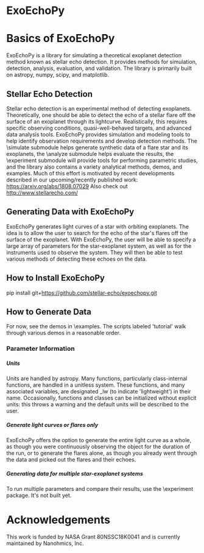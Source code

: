 # ExoEchoPy

# Basics of ExoEchoPy
ExoEchoPy is a library for simulating a theoretical exoplanet detection method known as stellar echo detection.
It provides methods for simulation, detection, analysis, evaluation, and validation.
The library is primarily built on astropy, numpy, scipy, and matplotlib.

## Stellar Echo Detection
Stellar echo detection is an experimental method of detecting exoplanets. 
Theoretically, one should be able to detect the echo of a stellar flare off the surface of an exoplanet through its lightcurve. 
Realistically, this requires specific observing conditions, quasi-well-behaved targets, and advanced data analysis tools. 
ExoEchoPy provides simulation and modeling tools to help identify observation requirements and develop detection methods.
The \simulate submodule helps generate synthetic data of a flare star and its exoplanets, the \analyze submodule helps evaluate the results, the \experiment submodule will provide tools for performing parametric studies, and the library also contains a variety analytical methods, demos, and examples.
Much of this effort is motivated by recent developments described in our upcoming/recently published work: https://arxiv.org/abs/1808.07029
Also check out http://www.stellarecho.com/

## Generating Data with ExoEchoPy
ExoEchoPy generates light curves of a star with orbiting exoplanets. 
The idea is to allow the user to search for the echo of the star's flares off the surface of the exoplanet. 
With ExoEchoPy, the user will be able to specify a large array of parameters for the star-exoplanet system, as well as for the instruments used to observe the system. 
They will then be able to test various methods of detecting these echoes on the data.

## How to Install ExoEchoPy
pip install git+https://github.com/stellar-echo/exoechopy.git

## How to Generate Data
For now, see the demos in \examples.
The scripts labeled 'tutorial' walk through various demos in a reasonable order.

### Parameter Information

##### Units

Units are handled by astropy. 
Many functions, particularly class-internal functions, are handled in a unitless system.
These functions, and many associated variables, are designated _lw (to indicate 'lightweight') in their name.
Occasionally, functions and classes can be initialized without explicit units: this throws a warning and the default units will be described to the user.

##### Generate light curves or flares only

ExoEchoPy offers the option to generate the entire light curve as a whole, as though you were continuously observing the object for the duration of the run, or to generate the flares alone, as though you already went through the data and picked out the flares and their echoes.


##### Generating data for multiple star-exoplanet systems

To run multiple parameters and compare their results, use the \experiment package.  It's not built yet.


# Acknowledgements
This work is funded by NASA Grant 80NSSC18K0041 and is currently maintained by Nanohmics, Inc.
